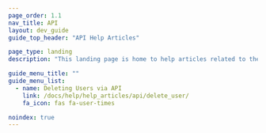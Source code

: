 ```yaml
---
page_order: 1.1
nav_title: API
layout: dev_guide
guide_top_header: "API Help Articles"

page_type: landing
description: "This landing page is home to help articles related to the Braze API."

guide_menu_title: ""
guide_menu_list:
  - name: Deleting Users via API
    link: /docs/help/help_articles/api/delete_user/
    fa_icon: fas fa-user-times

noindex: true
---
```




